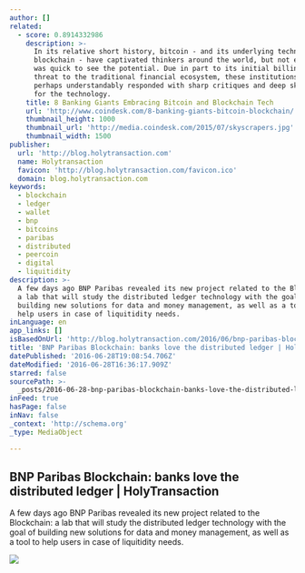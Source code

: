 ```yaml
---
author: []
related:
  - score: 0.8914332986
    description: >-
      In its relative short history, bitcoin - and its underlying technology the
      blockchain - have captivated thinkers around the world, but not everyone
      was quick to see the potential. Due in part to its initial billing as a
      threat to the traditional financial ecosystem, these institutions have
      perhaps understandably responded with sharp critiques and deep skepticism
      for the technology.
    title: 8 Banking Giants Embracing Bitcoin and Blockchain Tech
    url: 'http://www.coindesk.com/8-banking-giants-bitcoin-blockchain/'
    thumbnail_height: 1000
    thumbnail_url: 'http://media.coindesk.com/2015/07/skyscrapers.jpg'
    thumbnail_width: 1500
publisher:
  url: 'http://blog.holytransaction.com'
  name: Holytransaction
  favicon: 'http://blog.holytransaction.com/favicon.ico'
  domain: blog.holytransaction.com
keywords:
  - blockchain
  - ledger
  - wallet
  - bnp
  - bitcoins
  - paribas
  - distributed
  - peercoin
  - digital
  - liquitidity
description: >-
  A few days ago BNP Paribas revealed its new project related to the Blockchain:
  a lab that will study the distributed ledger technology with the goal of
  building new solutions for data and money management, as well as a tool to
  help users in case of liquitidity needs.
inLanguage: en
app_links: []
isBasedOnUrl: 'http://blog.holytransaction.com/2016/06/bnp-paribas-blockchain-banks-love.html'
title: 'BNP Paribas Blockchain: banks love the distributed ledger | HolyTransaction'
datePublished: '2016-06-28T19:08:54.706Z'
dateModified: '2016-06-28T16:36:17.909Z'
starred: false
sourcePath: >-
  _posts/2016-06-28-bnp-paribas-blockchain-banks-love-the-distributed-ledger-or.md
inFeed: true
hasPage: false
inNav: false
_context: 'http://schema.org'
_type: MediaObject

---
```

<article style=""><h1>BNP Paribas Blockchain: banks love the distributed ledger | HolyTransaction</h1><p>A few days ago BNP Paribas revealed its new project related to the Blockchain: a lab that will study the distributed ledger technology with the goal of building new solutions for data and money management, as well as a tool to help users in case of liquitidity needs.</p><img src="https://2.bp.blogspot.com/-4NrUDFrg_G4/V3J4IG4230I/AAAAAAAAAlM/AaIpvy9NedgW54t1W7Mx1ZBHAi5bCMXWgCLcB/w1200-h630-p-nu/bnp_paribas--621x414.jpg" /></article>